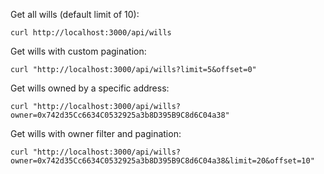 Get all wills (default limit of 10):
```
curl http://localhost:3000/api/wills
```

Get wills with custom pagination:
```
curl "http://localhost:3000/api/wills?limit=5&offset=0"
```

Get wills owned by a specific address:
```
curl "http://localhost:3000/api/wills?owner=0x742d35Cc6634C0532925a3b8D395B9C8d6C04a38"
```

Get wills with owner filter and pagination:
```
curl "http://localhost:3000/api/wills?owner=0x742d35Cc6634C0532925a3b8D395B9C8d6C04a38&limit=20&offset=10"
```

